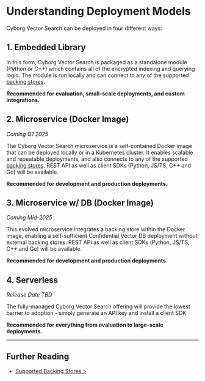 # Understanding Deployment Models

Cyborg Vector Search can be deployed in four different ways:

## 1. Embedded Library

In this form, Cyborg Vector Search is packaged as a standalone module (Python or C++) which contains all of the encrypted indexing and querying logic. The module is run locally and can connect to any of the supported [backing stores](./0.2.storage-locations.md).

**Recommended for evaluation, small-scale deployments, and custom integrations.**

## 2. Microservice (Docker Image)

_Coming Q1 2025_

The Cyborg Vector Search microservice is a self-contained Docker image that can be deployed locally or in a Kubernetes cluster. It enables scalable and repeatable deployments, and also connects to any of the supported [backing stores](./0.2.storage-locations.md). REST API as well as client SDKs (Python, JS/TS, C++ and Go) will be available.

**Recommended for development and production deployments.**

## 3. Microservice w/ DB (Docker Image)

_Coming Mid-2025_

This evolved microservice integrates a backing store within the Docker image, enabling a self-sufficient Confidential Vector DB deployment without external backing stores. REST API as well as client SDKs (Python, JS/TS, C++ and Go) will be available.

**Recommended for development and production deployments.**

## 4. Serverless

_Release Date TBD_

The fully-managed Cyborg Vector Search offering will provide the lowest barrier to adoption - simply generate an API key and install a client SDK.

**Recommended for everything from evaluation to large-scale deployments.**

---

## Further Reading

- [Supported Backing Stores >](./0.2.storage-locations.md)

